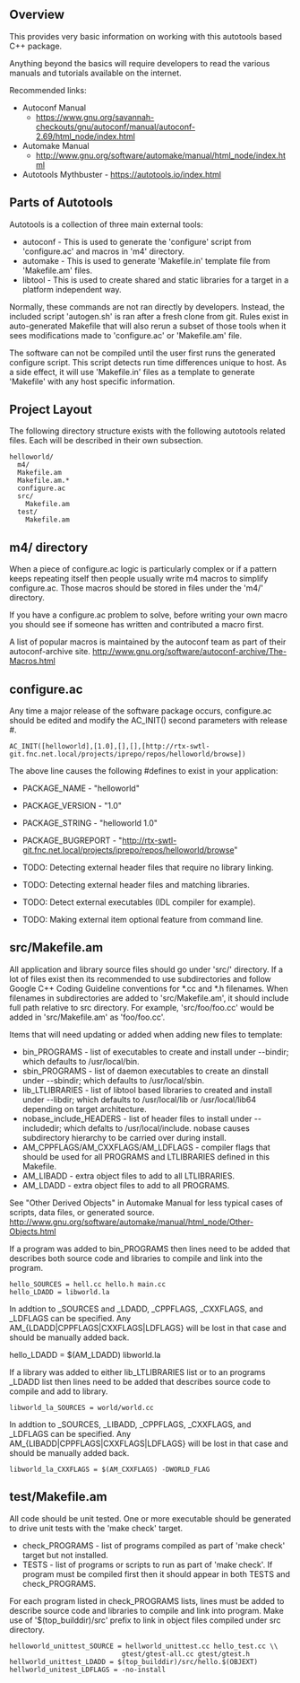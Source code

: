 Overview
--------

This provides very basic information on working with this autotools based
C++ package.

Anything beyond the basics will require developers to read the various
manuals and tutorials available on the internet.

Recommended links:

 * Autoconf Manual
   * https://www.gnu.org/savannah-checkouts/gnu/autoconf/manual/autoconf-2.69/html_node/index.html
 * Automake Manual
   * http://www.gnu.org/software/automake/manual/html_node/index.html
 * Autotools Mythbuster - https://autotools.io/index.html

Parts of Autotools
------------------

Autotools is a collection of three main external tools:

 * autoconf - This is used to generate the 'configure' script from
   'configure.ac' and macros in 'm4' directory.
 * automake - This is used to generate 'Makefile.in' template file from
   'Makefile.am' files.
 * libtool - This is used to create shared and static libraries for a target
   in a platform independent way.

Normally, these commands are not ran directly by developers. Instead, the
included script 'autogen.sh' is ran after a fresh clone from git. Rules
exist in auto-generated Makefile that will also rerun a subset of those
tools when it sees modifications made to 'configure.ac' or 'Makefile.am' file.

The software can not be compiled until the user first runs the generated
configure script.  This script detects run time differences unique to
host. As a side effect, it will use 'Makefile.in' files as a template
to generate 'Makefile' with any host specific information.

Project Layout
--------------

The following directory structure exists with the following autotools related
files.  Each will be described in their own subsection.

    helloworld/
      m4/
      Makefile.am
      Makefile.am.*
      configure.ac
      src/
        Makefile.am
      test/
        Makefile.am

m4/ directory
-------------

When a piece of configure.ac logic is particularly complex or if a
pattern keeps repeating itself then people usually write m4 macros
to simplify configure.ac.  Those macros should be stored in
files under the 'm4/' directory.

If you have a configure.ac problem to solve, before writing your own macro
you should see if someone has written and contributed a macro first.

A list of popular macros is maintained by the autoconf team as part of their
autoconf-archive site.
http://www.gnu.org/software/autoconf-archive/The-Macros.html

configure.ac
------------

Any time a major release of the software package occurs, configure.ac
should be edited and modify the AC_INIT() second parameters with release #.

    AC_INIT([helloworld],[1.0],[],[],[http://rtx-swtl-git.fnc.net.local/projects/iprepo/repos/helloworld/browse])

The above line causes the following #defines to exist in your application:

 * PACKAGE_NAME - "helloworld"
 * PACKAGE_VERSION - "1.0"
 * PACKAGE_STRING - "helloworld 1.0"
 * PACKAGE_BUGREPORT - "http://rtx-swtl-git.fnc.net.local/projects/iprepo/repos/helloworld/browse"

 * TODO: Detecting external header files that require no library linking.
 * TODO: Detecting external header files and matching libraries.
 * TODO: Detect external executables (IDL compiler for example).
 * TODO: Making external item optional feature from command line.

src/Makefile.am
---------------

All application and library source files should go under 'src/' directory.
If a lot of files exist then its recommended to use subdirectories and
follow  Google C++ Coding Guideline conventions for \*.cc and \*.h
filenames.  When filenames in subdirectories are added to 'src/Makefile.am',
it should include full path relative to src directory.  For example,
'src/foo/foo.cc' would be added in 'src/Makefile.am' as 'foo/foo.cc'.

Items that will need updating or added when adding new files to template:

 * bin_PROGRAMS - list of executables to create and install under --bindir;
   which defaults to /usr/local/bin.
 * sbin_PROGRAMS - list of daemon executables to create an dinstall under
   --sbindir; which defaults to /usr/local/sbin.
 * lib_LTLIBRARIES - list of libtool based libraries to created and install
  under --libdir; which defaults to /usr/local/lib or /usr/local/lib64
  depending on target architecture.
 * nobase_include_HEADERS - list of header files to install under --includedir;
   which defalts to /usr/local/include. nobase  causes subdirectory
   hierarchy to be carried  over during install.
 * AM_CPPFLAGS/AM_CXXFLAGS/AM_LDFLAGS - compiler flags that should be used
   for all PROGRAMS and LTLIBRARIES defined in this Makefile.
 * AM_LIBADD - extra object files to add to all LTLIBRARIES.
 * AM_LDADD - extra object files to add to all PROGRAMS.

See "Other Derived Objects" in Automake Manual for less typical cases of
scripts, data files, or generated source.
http://www.gnu.org/software/automake/manual/html_node/Other-Objects.html

If a program was added to bin_PROGRAMS then lines need to be added that
describes both source code and libraries to compile and link into the program.

    hello_SOURCES = hell.cc hello.h main.cc
    hello_LDADD = libworld.la

In addtion to \_SOURCES and \_LDADD, \_CPPFLAGS, \_CXXFLAGS, and \_LDFLAGS
can be specified. Any AM\_{LDADD|CPPFLAGS|CXXFLAGS|LDFLAGS} will be lost in
that case and should be manually added back.

   hello_LDADD = $(AM_LDADD) libworld.la

If a library was added to either lib_LTLIBRARIES list or to an programs
\_LDADD list then lines need to be added that describes source code to
compile and add to library.

    libworld_la_SOURCES = world/world.cc 

In addtion to \_SOURCES, \_LIBADD, \_CPPFLAGS, \_CXXFLAGS, and \_LDFLAGS
can be specified. Any AM\_{LIBADD|CPPFLAGS|CXXFLAGS|LDFLAGS} will be lost in
that case and should be manually added back.

    libworld_la_CXXFLAGS = $(AM_CXXFLAGS) -DWORLD_FLAG

test/Makefile.am
----------------

All code should be unit tested.  One or more executable should be
generated to drive unit tests with the 'make check' target.

 * check_PROGRAMS - list of programs compiled as part of 'make check'
   target but not installed.
 * TESTS - list of programs or scripts to run as part of 'make check'.
   If program must be compiled first then it should appear in both
   TESTS and check_PROGRAMS.

For each program listed in check_PROGRAMS lists, lines must be added
to describe source code and libraries to compile and link into program.
Make use of '$(top_builddir)/src' prefix to link in object files compiled
under src directory.

    helloworld_unittest_SOURCE = hellworld_unittest.cc hello_test.cc \\
                                gtest/gtest-all.cc gtest/gtest.h
    hellworld_unittest_LDADD = $(top_builddir)/src/hello.$(OBJEXT)
    hellworld_unitest_LDFLAGS = -no-install

